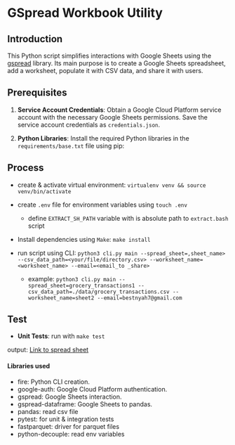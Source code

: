 # GSpread Workbook Utility

## Introduction

This Python script simplifies interactions with Google Sheets using the [gspread](https://gspread.readthedocs.io/en/latest/) library. Its main purpose is to create a Google Sheets spreadsheet, add a worksheet, populate it with CSV data, and share it with users.

## Prerequisites

1. **Service Account Credentials**: Obtain a Google Cloud Platform service account with the necessary Google Sheets permissions. Save the service account credentials as `credentials.json`.

2. **Python Libraries**: Install the required Python libraries in the `requirements/base.txt` file using pip:


## Process

- create & activate virtual environment: `virtualenv venv && source venv/bin/activate`

- create `.env` file for environment variables using `touch .env` 
    - define `EXTRACT_SH_PATH` variable with is absolute path to `extract.bash` script
  
- Install dependencies using `Make`:  `make install`

- run script using CLI: `python3 cli.py main --spread_sheet=,sheet_name> --csv_data_path=<your/file/directory.csv> --worksheet_name=<worksheet_name> --email=<email_to _share>`

  - example: `python3 cli.py main --spread_sheet=grocery_transactions1 --csv_data_path=./data/grocery_transactions.csv --worksheet_name=sheet2 --email=bestnyah7@gmail.com`

## Test
- **Unit Tests**: run with `make test`

output:
      [Link to spread sheet](https://docs.google.com/spreadsheets/d/1AkbhHTh-9HtWtNiGm4uEpJ3CTPv81f2CODeUkOkIGvs/edit?usp=sharing)


#### Libraries used
- fire: Python CLI creation.
- google-auth: Google Cloud Platform authentication.
- gspread: Google Sheets interaction.
- gspread-dataframe: Google Sheets to pandas.
- pandas: read csv file
- pytest: for unit & integration tests
- fastparquet: driver for parquet files
- python-decouple: read env variables